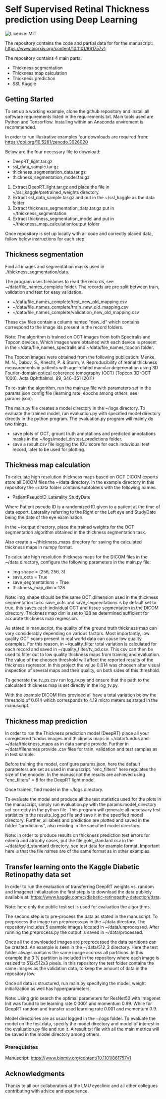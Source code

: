 # Self Supervised Retinal Thickness prediction using Deep Learning

![License: MIT](https://img.shields.io/badge/License-MIT-yellow.svg)

The repository contains the code and partial data for for the manuscript: https://www.biorxiv.org/content/10.1101/861757v1

The repository contains 4 main parts.

* Thickness segmentation
* Thickness map calculation
* Thickness prediction
* SSL Kaggle

## Getting Started
To set up a working example, clone the github repository and install all software requirements listed in the requirements.txt. Main tools used are Python and Tensorflow. Installing within an Anaconda enviroment is recommended.

In order to run illustrative examples four downloads are required from: https://doi.org/10.5281/zenodo.3626020

Below are the four necessary file to download:

* DeepRT_light.tar.gz
* ssl_data_sample.tar.gz
* thickness_segmentation_data.tar.gz
* thickness_segmentation_model.tar.gz

1. Extract DeepRT_light.tar.gz and place the file in ~/ssl_kaggle/pretrained_weights directory.
2. Extract ssl_data_sample.tar.gz and put in the ~/ssl_kaggle as the data folder
3. Extract thickness_segmentation_data.tar.gz put in ~/thickness_segmentation
4. Extract thickness_segmentation_model and put in ~/thickness_map_calculation/output folder

Once repository is set up locally with all code and correctly placed data, follow below instructions for each step.

## Thickness segmentation

Find all images and segmentation masks used in ./thickness_segmentation/data.

The program uses filenames to read the records, see ~/data/file_names_complete folder. The records are pre split between train, validation and test for easy validation.

* ~/data/file_names_complete/test_new_old_mapping.csv
* ~/data/file_names_complete/train_new_old_mapping.csv
* ~/data/file_names_complete/validation_new_old_mapping.csv

These csv files contain a column named "new_id" which contains correspond to the image ids present in the record folders.

Note: The algorithm is trained on OCT images from both Spectralis and Topcon devices. Which images were obtained with each device is present in the ~/data/file_names_spectralis and ~/data/file_names_topcon folder.

The Topcon images were obtained from the following publication: Menke, M. N., Dabov, S., Knecht, P. & Sturm, V. Reproducibility of retinal thickness measurements in patients with age-related macular degeneration using 3D Fourier-domain optical coherence tomography (OCT) (Topcon 3D-OCT 1000). Acta Ophthalmol. 89, 346–351 (2011)

To re-train the algorithm, run the main.py file with parameters set in the params.json config file (learning rate, epochs among others, see params.json).

The main.py file creates a model directory in the ~/logs directory. To evaluate the trained model, run evaluation.py with specified model directory directly in the python program. The evaluation.py program will mainly do two things.

* save plots of OCT, grount truth annotations and predicted annotations masks in the ~/logs/model_dir/test_predictions folder. 
* save a result.csv file logging the IOU score for each induvidual test record, later to be used for plotting.

## Thickness map calculation

To calculate high resolution thickness maps based on OCT DICOM exports store all DICOM files the ~/data directory. In the example directory in this repository the ~/data folder contains subfolders with the following names:

* PatientPseudoID_Laterality_StudyDate

Where Patient pseudo ID is a randomized ID given to a patient at the time of data export. Laterality referring to the Right or the Left eye and StudyDate being the date of the eye examination.

In the ~/output directory, place the trained weights for the OCT segmentation algorithm obtained in the thickness segmentation task.

Also create a ~/thickness_maps directory for saving the calculated thickness maps in numpy format.

To calculate high resolution thickness maps for the DICOM files in the ~/data directory, configure the following parameters in the main.py file:

* img shape = (256, 256, 3)
* save_octs = True
* save_segmentations = True
* thickness_map_dim = 128

Note: img_shape should be the same OCT dimension used in the thickness segmentation task. save_octs and save_segmentations is by default set to true, this saves each individual OCT and tissue segmentation in the DICOM directory. Thickness map dim is set to 128 as determined sufficient for accurate thickness map regression.

As stated in manuscript, the quality of the ground truth thickness map can vary considerably depending on various factors. Most importantly, low quality OCT scans present in real world data can cause low quality examples. For this reason, in ~/quality_filter total variation is calculated for each record and saved in ~/quality_filter/tv_pd.csv. This csv can then be used to filter out to low quality thickness maps from training and evaluation. The value of the choosen threshold will affect the reported results of the thickness regressor. In this project the value 0.014 was choosen after visual inspection of several maps and their quality, on both sides of this threshold.
 
To generate the tv_ps.csv run log_tv.py and ensure that the path to the calculated thickness map is set directly in the log_tv.py.

With the example DICOM files provided all have a total variation below the threshold of 0.014 which corresponds to 4.19 micro meters as stated in the manuscript. 

## Thickness map prediction

In order to run the Thickness prediction model (DeepRT) place all your coregistered fundus images and thickness maps in ~/data/fundus and ~/data/thickness_maps as in data sample provide. Further in ~/data/filenames provide .csv files for train, validation and test samples as in test sample. 

Before training the model, configure params.json, here the default parameters are set as used in manuscript. "enc_filters" here regulates the size of the encoder. In the manuscript the results are achieved using "enc_filters" = 8 for the DeepRT light model. 

Once trained, find model in the ~/logs directory.

To evaluate the model and produce all the test statistics used for the plots in the manuscript, simply run evaluation.py with the params.model_directory set correctly in the python file. This program will generate all necessary test statistics in the results_log.pd file and save it in the specified model directory. Further, all labels and prediction are plotted and saved in the folder "predictions", also residing in the specified model directory.   

Note: in order to produce results on thickness prediction test errors for edema and atrophy cases, put the file gold_standard.csv in the ~/data/gold_standard directory, see test data for example format. Important here is that the file names are of the same format as in other examples.  

## Transfer learning onto the Kaggle Diabetic Retinopathy data set

In order to run the evaluation of transferring DeepRT weights vs. random and Imagenet initialization the first step is to download the data publicly available at: https://www.kaggle.com/c/diabetic-retinopathy-detection/data.

Note: here only the public test set is used for evaluation the algorithms. 

The second step is to pre-process the data as stated in the manuscript. To preprocess the image run preprocess.py in the ~/data directory. The repository includes 5 example images located in ~/data/unprocessed. After running the preprocess.py the output is saved in ~/data/processed.

Once all the downloaded images are preprocessed the data partitions can be created. An example is seen in the ~/data/512_3 directory. Here the test folder always contains the same image accross all partitions. In this example the 3 % partition is included in the repository where each image is resized to 512x512x3 pixels. In this repository the test folder contains the same images as the validation data, to keep the amount of data in the repository low.

Once all data is structured, run main.py specifying the model, weight initialization as well has hyperparameters. 

Note: Using grid search the optimal parameters for ResNet50 with Imagenet Init was found to be learning rate 0.0001 and momentum 0.99. While for DeepRT random and transfer used learning rate 0.001 and momentum 0.9.

Model directories are as usual logged in the ~/logs folder. To evaluate the model on the test data, specify the model directory and model of interest  in the evaluation.py file and run it. A result.txt file with all the main metrics will be saved in the model directory among others. 

### Prerequisites

Manuscript: https://www.biorxiv.org/content/10.1101/861757v1

## Acknowledgments

Thanks to all our collaborators at the LMU eyeclinic and all other collegues contributing with advice and experience. 

